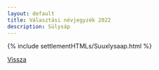```yaml
---
layout: default
title: Választási névjegyzék 2022
description: Sülysáp
---
```


{% include settlementHTMLs/Suuxlysaap.html %}

[Vissza](../)